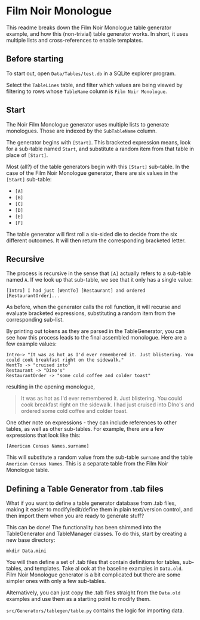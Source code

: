 # Film Noir Monologue

This readme breaks down the Film Noir Monologue table generator example,
and how this (non-trivial) table generator works. In short, it uses
multiple lists and cross-references to enable templates.

## Before starting

To start out, open `Data/Tables/test.db` in a SQLite explorer program.

Select the `TableLines` table, and filter which values are being viewed
by filtering to rows whose `TableName` column is `Film Noir Monologue`.

## Start

The Noir Film Monologue generator uses multiple lists to generate monologues.
Those are indexed by the `SubTableName` column.

The generator begins with `[Start]`. This bracketed expression means,
look for a sub-table named `Start`, and substitute a random item from
that table in place of `[Start]`.

Most (all?) of the table generators begin with this `[Start]` sub-table.
In the case of the Film Noir Monologue generator, there are six values
in the `[Start]` sub-table:

* `[A]`
* `[B]`
* `[C]`
* `[D]`
* `[E]`
* `[F]`

The table generator will first roll a six-sided die to decide from the
six different outcomes. It will then return the corresponding bracketed
letter.

## Recursive

The process is recursive in the sense that `[A]` actually refers to a
sub-table named `A`. If we look up that sub-table, we see that it only
has a single value:

```
[Intro] I had just [WentTo] [Restaurant] and ordered [RestaurantOrder]...
```

As before, when the generator calls the roll function, it will recurse
and evaluate bracketed expressions, substituting a random item from the
corresponding sub-list.

By printing out tokens as they are parsed in the TableGenerator, you can
see how this process leads to the final assembled monologue. Here are
a few example values:

```
Intro-> "It was as hot as I'd ever remembered it. Just blistering. You could cook breakfast right on the sidewalk."
WentTo -> "cruised into"
Restaurant -> "Dino's"
RestaurantOrder -> "some cold coffee and colder toast"
```

resulting in the opening monologue,

> It was as hot as I'd ever remembered it. Just blistering. You could
> cook breakfast right on the sidewalk. I had just cruised into DIno's
> and ordered some cold coffee and colder toast.


One other note on expressions - they can include
references to other tables, as well as other sub-tables. For example,
there are a few expressions that look like this:

```
[American Census Names.surname]
```

This will substitute a random value from the sub-table `surname`
and the table `American Census Names`. This is a separate table
from the Film Noir Monologue table.

## Defining a Table Generator from .tab files

What if you want to define a table generator database from .tab files,
making it easier to modify/edit/define them in plain text/version
control, and then import them when you are ready to generate stuff?

This can be done! The functionality has been shimmed into the TableGenerator
and TableManager classes. To do this, start by creating a new base directory:

```
mkdir Data.mini
```

You will then define a set of .tab files that contain definitions for tables,
sub-tables, and templates. Take al ook at the baseline examples in `Data.old`.
Film Noir Monologue generator is a bit complicated but there are some simpler
ones with only a few sub-tables.

Alternatively, you can just copy the .tab files straight from the `Data.old`
examples and use them as a starting point to modify them.

`src/Generators/tablegen/table.py` contains the logic for importing data.




